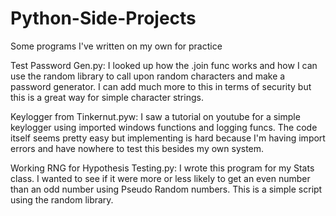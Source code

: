 # Python-Side-Projects
Some programs I've written on my own for practice

Test Password Gen.py: I looked up how the .join func works and how I can use the random library to call upon random characters and make a password generator. I can add much more to this in terms of security but this is a great way for simple character strings. 

Keylogger from Tinkernut.pyw: I saw a tutorial on youtube for a simple keylogger using imported windows functions and logging funcs. The code itself seems pretty easy but implementing is hard because I'm having import errors and have nowhere to test this besides my own system.

Working RNG for Hypothesis Testing.py: I wrote this program for my Stats class. I wanted to see if it were more or less likely to get an even number than an odd number using Pseudo Random numbers. This is a simple script using the random library. 
